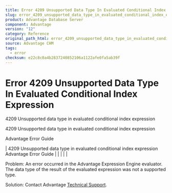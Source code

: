 ```yaml
---
title: Error 4209 Unsupported Data Type In Evaluated Conditional Index Expression
slug: error_4209_unsupported_data_type_in_evaluated_conditional_index_expression
product: Advantage Database Server
component: Advantage
version: "12"
category: Reference
original_path_html: error_4209_unsupported_data_type_in_evaluated_conditional_index_expression.htm
source: Advantage CHM
tags:
  - error
checksum: e22c8c0a4b2837240852106a1122afe0fa5ab39f
---
```


# Error 4209 Unsupported Data Type In Evaluated Conditional Index Expression

4209 Unsupported data type in evaluated conditional index expression

4209 Unsupported data type in evaluated conditional index expression

Advantage Error Guide

| 4209 Unsupported data type in evaluated conditional index expression  Advantage Error Guide |  |  |  |  |

Problem: An error occurred in the Advantage Expression Engine evaluator. The data type of the result of the evaluated expression was not a supported type.

Solution: Contact Advantage [Technical Support](master_technical_support_u_s__and_canada.md).
